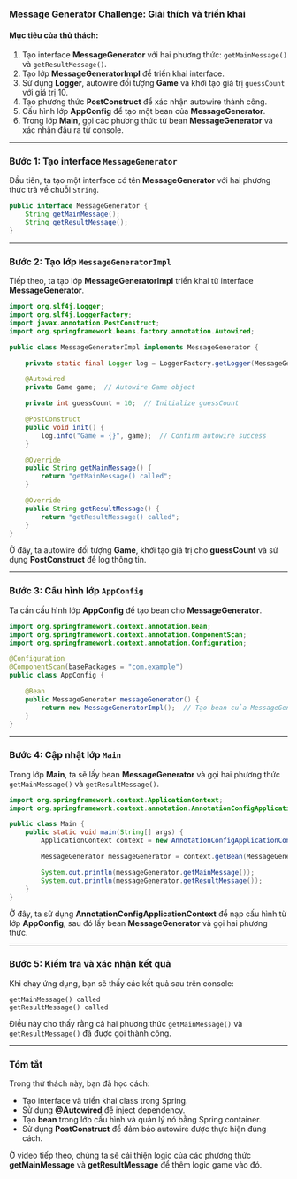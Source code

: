 ### **Message Generator Challenge: Giải thích và triển khai**

#### **Mục tiêu của thử thách:**
1. Tạo interface **MessageGenerator** với hai phương thức: `getMainMessage()` và `getResultMessage()`.
2. Tạo lớp **MessageGeneratorImpl** để triển khai interface.
3. Sử dụng **Logger**, autowire đối tượng **Game** và khởi tạo giá trị `guessCount` với giá trị 10.
4. Tạo phương thức **PostConstruct** để xác nhận autowire thành công.
5. Cấu hình lớp **AppConfig** để tạo một bean của **MessageGenerator**.
6. Trong lớp **Main**, gọi các phương thức từ bean **MessageGenerator** và xác nhận đầu ra từ console.

---

### **Bước 1: Tạo interface `MessageGenerator`**

Đầu tiên, ta tạo một interface có tên **MessageGenerator** với hai phương thức trả về chuỗi `String`.

```java
public interface MessageGenerator {
    String getMainMessage();
    String getResultMessage();
}
```

---

### **Bước 2: Tạo lớp `MessageGeneratorImpl`**

Tiếp theo, ta tạo lớp **MessageGeneratorImpl** triển khai từ interface **MessageGenerator**.

```java
import org.slf4j.Logger;
import org.slf4j.LoggerFactory;
import javax.annotation.PostConstruct;
import org.springframework.beans.factory.annotation.Autowired;

public class MessageGeneratorImpl implements MessageGenerator {

    private static final Logger log = LoggerFactory.getLogger(MessageGeneratorImpl.class);

    @Autowired
    private Game game;  // Autowire Game object

    private int guessCount = 10;  // Initialize guessCount

    @PostConstruct
    public void init() {
        log.info("Game = {}", game);  // Confirm autowire success
    }

    @Override
    public String getMainMessage() {
        return "getMainMessage() called";
    }

    @Override
    public String getResultMessage() {
        return "getResultMessage() called";
    }
}
```

Ở đây, ta autowire đối tượng **Game**, khởi tạo giá trị cho **guessCount** và sử dụng **PostConstruct** để log thông tin.

---

### **Bước 3: Cấu hình lớp `AppConfig`**

Ta cần cấu hình lớp **AppConfig** để tạo bean cho **MessageGenerator**.

```java
import org.springframework.context.annotation.Bean;
import org.springframework.context.annotation.ComponentScan;
import org.springframework.context.annotation.Configuration;

@Configuration
@ComponentScan(basePackages = "com.example")
public class AppConfig {

    @Bean
    public MessageGenerator messageGenerator() {
        return new MessageGeneratorImpl();  // Tạo bean của MessageGeneratorImpl
    }
}
```

---

### **Bước 4: Cập nhật lớp `Main`**

Trong lớp **Main**, ta sẽ lấy bean **MessageGenerator** và gọi hai phương thức `getMainMessage()` và `getResultMessage()`.

```java
import org.springframework.context.ApplicationContext;
import org.springframework.context.annotation.AnnotationConfigApplicationContext;

public class Main {
    public static void main(String[] args) {
        ApplicationContext context = new AnnotationConfigApplicationContext(AppConfig.class);

        MessageGenerator messageGenerator = context.getBean(MessageGenerator.class);

        System.out.println(messageGenerator.getMainMessage());
        System.out.println(messageGenerator.getResultMessage());
    }
}
```

Ở đây, ta sử dụng **AnnotationConfigApplicationContext** để nạp cấu hình từ lớp **AppConfig**, sau đó lấy bean **MessageGenerator** và gọi hai phương thức.

---

### **Bước 5: Kiểm tra và xác nhận kết quả**

Khi chạy ứng dụng, bạn sẽ thấy các kết quả sau trên console:

```plaintext
getMainMessage() called
getResultMessage() called
```

Điều này cho thấy rằng cả hai phương thức `getMainMessage()` và `getResultMessage()` đã được gọi thành công.

---

### **Tóm tắt**

Trong thử thách này, bạn đã học cách:
- Tạo interface và triển khai class trong Spring.
- Sử dụng **@Autowired** để inject dependency.
- Tạo **bean** trong lớp cấu hình và quản lý nó bằng Spring container.
- Sử dụng **PostConstruct** để đảm bảo autowire được thực hiện đúng cách.

Ở video tiếp theo, chúng ta sẽ cải thiện logic của các phương thức **getMainMessage** và **getResultMessage** để thêm logic game vào đó.
